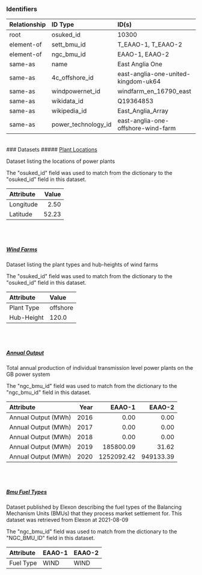 ### Identifiers

| Relationship   | ID Type             | ID(s)                               |
|:---------------|:--------------------|:------------------------------------|
| root           | osuked_id           | 10300                               |
| element-of     | sett_bmu_id         | T_EAAO-1, T_EAAO-2                  |
| element-of     | ngc_bmu_id          | EAAO-1, EAAO-2                      |
| same-as        | name                | East Anglia One                     |
| same-as        | 4c_offshore_id      | east-anglia-one-united-kingdom-uk64 |
| same-as        | windpowernet_id     | windfarm_en_16790_east              |
| same-as        | wikidata_id         | Q19364853                           |
| same-as        | wikipedia_id        | East_Anglia_Array                   |
| same-as        | power_technology_id | east-anglia-one-offshore-wind-farm  |

<br>
### Datasets
##### <a href="https://raw.githubusercontent.com/OSUKED/Dictionary-Datasets/main/datasets/plant-locations/datapackage.json">Plant Locations</a>

Dataset listing the locations of power plants

The "osuked_id" field was used to match from the dictionary to the "osuked_id" field in this dataset.

| Attribute   |   Value |
|:------------|--------:|
| Longitude   |    2.50 |
| Latitude    |   52.23 |

<br><br>
##### <a href="https://raw.githubusercontent.com/OSUKED/Dictionary-Datasets/main/datasets/wind-farms/datapackage.json">Wind Farms</a>

Dataset listing the plant types and hub-heights of wind farms

The "osuked_id" field was used to match from the dictionary to the "osuked_id" field in this dataset.

| Attribute   | Value    |
|:------------|:---------|
| Plant Type  | offshore |
| Hub-Height  | 120.0    |

<br><br>
##### <a href="https://raw.githubusercontent.com/OSUKED/Dictionary-Datasets/main/datasets/annual-output/datapackage.json">Annual Output</a>

Total annual production of individual transmission level power plants on the GB power system

The "ngc_bmu_id" field was used to match from the dictionary to the "ngc_bmu_id" field in this dataset.

| Attribute           |   Year |     EAAO-1 |    EAAO-2 |
|:--------------------|-------:|-----------:|----------:|
| Annual Output (MWh) |   2016 |       0.00 |      0.00 |
| Annual Output (MWh) |   2017 |       0.00 |      0.00 |
| Annual Output (MWh) |   2018 |       0.00 |      0.00 |
| Annual Output (MWh) |   2019 |  185800.09 |     31.62 |
| Annual Output (MWh) |   2020 | 1252092.42 | 949133.39 |

<br><br>
##### <a href="https://raw.githubusercontent.com/OSUKED/Dictionary-Datasets/main/datasets/bmu-fuel-types/datapackage.json">Bmu Fuel Types</a>

Dataset published by Elexon describing the fuel types of the Balancing Mechanism Units (BMUs) that they process market settlement for. This dataset was retrieved from Elexon at 2021-08-09

The "ngc_bmu_id" field was used to match from the dictionary to the "NGC_BMU_ID" field in this dataset.

| Attribute   | EAAO-1   | EAAO-2   |
|:------------|:---------|:---------|
| Fuel Type   | WIND     | WIND     |
